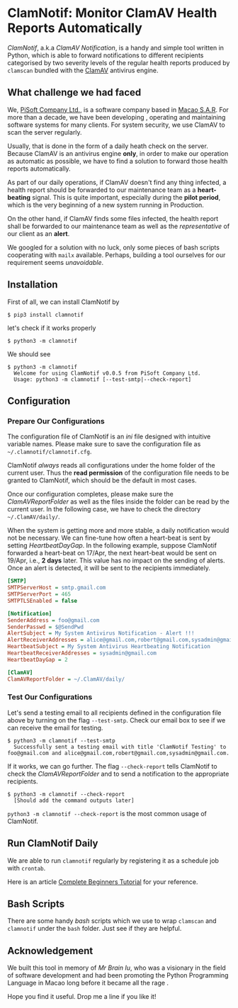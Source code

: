 # ClamNotif: Monitor ClamAV Health Reports Automatically

*ClamNotif*, a.k.a *ClamAV Notification*, is a handy and simple tool written in Python, which is able to forward notifications to different recipients categorised by two severity levels of the regular health reports produced by `clamscan` bundled with the [ClamAV](https://www.clamav.net/) antivirus engine.

## What challenge we had faced

We, [PiSoft Company Ltd.](http://www.pisoft.com.mo/), is a software company based in [Macao S.A.R](https://www.gov.mo/en/). For more than a decade, we have been developing , operating and maintaining software systems for many clients. For system security, we use ClamAV to scan the server regularly.

Usually, that is done in the form of a daily heath check on the server. Because ClamAV is an antivirus engine __only__, in order to make our operation as automatic as possible, we have to find a solution to forward those health reports automatically.

As part of our daily operations, if ClamAV doesn't find any thing infected, a health report should be forwarded to our maintenance team as a __heart-beating__ signal. This is quite important, especially during the __pilot period__, which is the very beginning of a new system running in Production.

On the other hand, if ClamAV finds some files infected, the health report shall be forwarded to our maintenance team as well as the *representative* of our client as an __alert__.

We googled for a solution with no luck, only some pieces of bash scripts cooperating with `mailx` available. Perhaps, building a tool ourselves for our requirement seems *unavoidable*.

## Installation

First of all, we can install ClamNotif by

```console
$ pip3 install clamnotif
```

let's check if it works properly

```console
$ python3 -m clamnotif
```

We should see

```console
$ python3 -m clamnotif
  Welcome for using ClamNotif v0.0.5 from PiSoft Company Ltd.
  Usage: python3 -m clamnotif [--test-smtp|--check-report]
```

## Configuration

### Prepare Our Configurations
The configuration file of ClamNotif is an *ini* file designed with intuitive variable names. Please make sure to save the configuration file as `~/.clamnotif/clamnotif.cfg`.

ClamNotif *always* reads all configurations under the home folder of the current user. Thus the __read permission__ of the configuration file needs to be granted to ClamNotif, which should be the default in most cases.

Once our configuration completes, please make sure the *ClamAVReportFolder* as well as the files inside the folder can be read by the current user. In the following case, we have to check the directory `~/.ClamAV/daily/`.

When the system is getting more and more stable, a daily notification would not be necessary. We can fine-tune how often a heart-beat is sent by setting *HeartbeatDayGap*. In the following example, suppose ClamNotif forwarded a heart-beat on 17/Apr, the next heart-beat would be sent on 19/Apr, i.e., __2 days__ later. This value has no impact on the sending of alerts. Once an alert is detected, it will be sent to the recipients immediately.

```ini
[SMTP]
SMTPServerHost = smtp.gmail.com
SMTPServerPort = 465
SMTPTLSEnabled = false

[Notification]
SenderAddress = foo@gmail.com
SenderPasswd = $@SendPwd
AlertSubject = My System Antivirus Notification - Alert !!!
AlertReceiverAddresses = alice@gmail.com,robert@gmail.com,sysadmin@gmail.com
HeartbeatSubject = My System Antivirus Heartbeating Notification
HeartbeatReceiverAddresses = sysadmin@gmail.com
HeartbeatDayGap = 2

[ClamAV]
ClamAVReportFolder = ~/.ClamAV/daily/
```
### Test Our Configurations
Let's send a testing email to all recipients defined in the configuration file above by turning on the flag `--test-smtp`. Check our email box to see if we can receive the email for testing.

```console
$ python3 -m clamnotif --test-smtp
  Successfully sent a testing email with title 'ClamNotif Testing' to foo@gmail.com and alice@gmail.com,robert@gmail.com,sysadmin@gmail.com.
```
If it works, we can go further. The flag `--check-report` tells ClamNotif to check the *ClamAVReportFolder* and to send a notification to the appropriate recipients.
```console
$ python3 -m clamnotif --check-report
  [Should add the command outputs later]
```
`python3 -m clamnotif --check-report` is the most common usage of ClamNotif.

## Run ClamNotif Daily
We are able to run `clamnotif` regularly by registering it as a schedule job with `crontab`.

Here is an article [Complete Beginners Tutorial](https://linuxhint.com/cron_jobs_complete_beginners_tutorial/) for your reference.

## Bash Scripts

There are some handy *bash* scripts which we use to wrap `clamscan` and `clamnotif` under the `bash` folder. Just see if they are helpful.

## Acknowledgement

We built this tool in memory of *Mr Brain Iu*, who was a visionary in the field of software development and had been promoting the Python Programming Language in Macao long before it became all the rage .

Hope you find it useful. Drop me a line if you like it!
